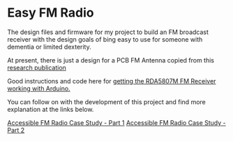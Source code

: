 # Easy FM Radio

The design files and firmware for my project to build an FM broadcast receiver with the design goals of bing easy to use for someone with dementia or limited dexterity.

At present, there is just a design for a PCB FM Antenna copied from this [research publication](https://www.researchgate.net/publication/277016433_A_Compact_Printed_Spiral_FM_Antenna)

Good instructions and code here for [getting the RDA5807M FM Receiver working with Arduino.](https://www.instructables.com/Arduino-Based-Digital-Audio-FM-Radio-Using-RDA5807/)

You can follow on with the development of this project and find more explanation at the links below.

[Accessible FM Radio Case Study - Part 1](https://www.doctormonk.com/2025/04/accessible-fm-radio-case-study-part-1.html)
[Accessible FM Radio Case Study - Part 2](https://www.doctormonk.com/2025/04/accessible-fm-radio-case-study-part-2.html)
